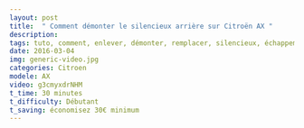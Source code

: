 ```yaml
---
layout: post
title:  " Comment démonter le silencieux arrière sur Citroën AX "
description: 
tags: tuto, comment, enlever, démonter, remplacer, silencieux, échappement, arrière, pot, citroën, ax, 1.1i,
date: 2016-03-04 
img: generic-video.jpg
categories: Citroen
modele: AX
video: g3cmyxdrNHM
t_time: 30 minutes
t_difficulty: Débutant
t_saving: économisez 30€ minimum
---
```

